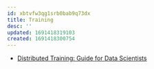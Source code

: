 ```yaml
---
id: xbtvfw3qg1srb0bab9q73dx
title: Training
desc: ''
updated: 1691418319103
created: 1691418300754
---
```


- [Distributed Training: Guide for Data Scientists](https://neptune.ai/blog/distributed-training)
